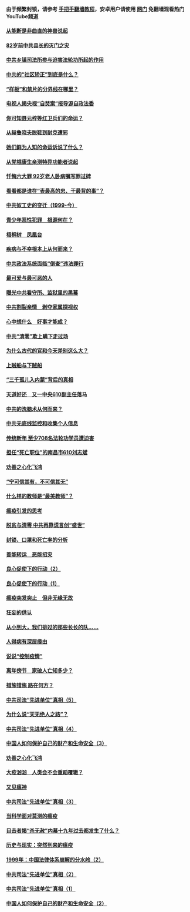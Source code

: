 #### 由于频繁封锁，请参考 [手把手翻墙教程](https://github.com/gfw-breaker/guides/wiki/)，安卓用户请使用 [网门](https://github.com/gfw-breaker/nogfw/blob/master/dl.md?t=04112001) 免翻墙观看热门YouTube频道 

#### [从能断是非曲直的神兽说起](../pages/19/423201.md?t=04112001) 

#### [82岁前中共县长的灭门之灾](../pages/19/423055.md?t=04112001) 

#### [中共乡镇司法所参与迫害法轮功所起的作用](../pages/19/423064.md?t=04112001) 

#### [中共的“社区矫正”到底是什么？](../pages/19/422870.md?t=04112001) 

#### [“样板”和禁片的分界线在哪里？](../pages/19/422704.md?t=04112001) 

#### [电视人揭央视“自焚案”报导源自政法委](../pages/19/422770.md?t=04112001) 

#### [你可知聂元梓等红卫兵们的命运？](../pages/19/422848.md?t=04112001) 

#### [从赫鲁晓夫脱鞋到耐克遭邪](../pages/19/422826.md?t=04112001) 

#### [她们鲜为人知的命运诉说了什么？](../pages/19/422754.md?t=04112001) 

#### [从党棍康生亲测特异功能者说起](../pages/19/422657.md?t=04112001) 

#### [忏悔六大罪 92岁老人卧病嘱写罪过碑](../pages/19/422750.md?t=04112001) 

#### [看看都是谁在“表最高的忠、干最背的事”？](../pages/19/422703.md?t=04112001) 

#### [中共奴工史的变迁（1999-今）](../pages/19/422656.md?t=04112001) 

#### [青少年恶性犯罪　根源何在？](../pages/19/422449.md?t=04112001) 

#### [梧桐树　凤凰台](../pages/19/422442.md?t=04112001) 

#### [疾病与不幸根本上从何而来？](../pages/19/422438.md?t=04112001) 

#### [中共政法系统面临“倒查”违法罪行](../pages/19/422497.md?t=04112001) 

#### [最可爱与最可恶的人](../pages/19/422448.md?t=04112001) 

#### [曝光中共看守所、监狱里的黑幕](../pages/19/422390.md?t=04112001) 

#### [中共割裂亲情　剥夺家属探视权](../pages/19/422364.md?t=04112001) 

#### [心中想什么　好事才能成？](../pages/19/422318.md?t=04112001) 

#### [中共“清零”欺上瞒下走过场](../pages/19/422306.md?t=04112001) 

#### [为什么古代的官和今天差别这么大？](../pages/19/422228.md?t=04112001) 

#### [上贼船与下贼船](../pages/19/422276.md?t=04112001) 

#### [“三千孤儿入内蒙”背后的真相](../pages/19/422229.md?t=04112001) 

#### [天道好还　又一中央610副主任落马](../pages/19/422155.md?t=04112001) 

#### [中共的洗脑术从何而来？](../pages/19/422154.md?t=04112001) 

#### [中共无底线监控和收集个人信息](../pages/19/422039.md?t=04112001) 

#### [传统新年 至少708名法轮功学员遭迫害](../pages/19/421946.md?t=04112001) 

#### [担任“死亡职位”的南昌市610刘志斌](../pages/19/421957.md?t=04112001) 

#### [劝善之心化飞鸿](../pages/19/421164.md?t=04112001) 

#### [“宁可信其有，不可信其无”](../pages/19/421691.md?t=04112001) 

#### [什么样的教师是“最美教师”？](../pages/19/421755.md?t=04112001) 

#### [瘟疫引发的思考](../pages/19/421594.md?t=04112001) 

#### [脱贫与清零 中共再靠谎言创“盛世”](../pages/19/421590.md?t=04112001) 

#### [封锁、口罩和死亡率的分析](../pages/19/421495.md?t=04112001) 

#### [善能转运　恶能招灾](../pages/19/421334.md?t=04112001) 

#### [良心促使下的行动（2）](../pages/19/421361.md?t=04112001) 

#### [良心促使下的行动（1）](../pages/19/421302.md?t=04112001) 

#### [瘟疫突发突止　但非无缘无故](../pages/19/421281.md?t=04112001) 

#### [狂妄的供认](../pages/19/421199.md?t=04112001) 

#### [从小到大，我们排过的那些长长的队……](../pages/19/421243.md?t=04112001) 

#### [人得病有深层缘由](../pages/19/420864.md?t=04112001) 

#### [说说“控制疫情”](../pages/19/420831.md?t=04112001) 

#### [离年傍节　家破人亡知多少？](../pages/19/420563.md?t=04112001) 

#### [措施错施  路在何方？](../pages/19/420076.md?t=04112001) 

#### [中共司法“先进单位”真相（5）](../pages/19/419453.md?t=04112001) 

#### [为什么说“天无绝人之路”？](../pages/19/419618.md?t=04112001) 

#### [中共司法“先进单位”真相（4）](../pages/19/419452.md?t=04112001) 

#### [中国人如何保护自己的财产和生命安全（3）](../pages/19/419405.md?t=04112001) 

#### [劝善之心化飞鸿](../pages/19/418758.md?t=04112001) 

#### [大疫汹汹　人类会不会重蹈覆辙？](../pages/19/419691.md?t=04112001) 

#### [又见瘟神](../pages/19/419225.md?t=04112001) 

#### [中共司法“先进单位”真相（3）](../pages/19/419451.md?t=04112001) 

#### [当科学面对莫测的瘟疫](../pages/19/419625.md?t=04112001) 

#### [目击者揭“杀无赦”内幕十九年过去都发生了什么？](../pages/19/419617.md?t=04112001) 

#### [历史与现实：突然到来的瘟疫](../pages/19/419619.md?t=04112001) 

#### [1999年：中国法律体系崩解的分水岭（2）](../pages/19/419455.md?t=04112001) 

#### [中共司法“先进单位”真相（2）](../pages/19/419450.md?t=04112001) 

#### [中共司法“先进单位”真相（1）](../pages/19/419449.md?t=04112001) 

#### [中国人如何保护自己的财产和生命安全（2）](../pages/19/419404.md?t=04112001) 

